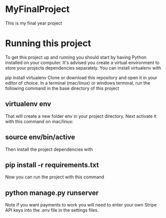 # MyFinalProject
This is my final year project

# Running this project
To get this project up and running you should start by having Python installed on your computer. It's advised you create a virtual environment to store your projects dependencies separately. You can install virtualenv with

pip install virtualenv
Clone or download this repository and open it in your editor of choice. In a terminal (mac/linux) or windows terminal, run the following command in the base directory of this project

## virtualenv env
That will create a new folder env in your project directory. Next activate it with this command on mac/linux:

## source env/bin/active
Then install the project dependencies with

## pip install -r requirements.txt
Now you can run the project with this command

## python manage.py runserver
Note if you want payments to work you will need to enter your own Stripe API keys into the .env file in the settings files.
